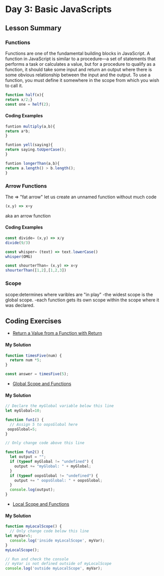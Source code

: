 
# Day 3: Basic JavaScripts

## Lesson Summary

### Functions 
Functions are one of the fundamental building blocks in JavaScript. A function in JavaScript is similar to a procedure—a set of statements that performs a task or calculates a value, but for a procedure to qualify as a function, it should take some input and return an output where there is some obvious relationship between the input and the output. To use a function, you must define it somewhere in the scope from which you wish to call it.
```javascript
function half(x){
return x/2;}
const one = helf(2);
```
#### Coding Examples
```javascript
funtion multiply(a,b){
return a*b;
}
```
```javascript
funtion yell(saying){
return saying.toUperCase();
}
```
```javascript
funtion longerThan(a,b){
return a.length() > b.length();
}
```


### Arrow Functions
The => "fat arrow" let us create an unnamed function without much code
```javascript
(x,y) => x+y
```
aka an arrow function
#### Coding Examples
```javascript
const divide= (x,y) => x/y
divide(9/3)
```
```javascript
const whisper= (text) => text.lowerCase()
whisper(OMG)
```
```javascript
const shourterThan= (x,y) => x<y
shourterThan([1,2],[1,2,3])
```
### Scope
scope:determines where varibles are "in play"
-the widest scope is the global scope.
-each function gets its own scope within the scope where it was declared.



## Coding Exercises

- [Return a Value from a Function with Return](https://www.freecodecamp.org/learn/javascript-algorithms-and-data-structures/basic-javascript/return-a-value-from-a-function-with-return)
#### My Solution
```javascript
function timesFive(num) {
  return num *5;
}

const answer = timesFive(5);
```

- [Global Scope and Functions](https://www.freecodecamp.org/learn/javascript-algorithms-and-data-structures/basic-javascript/global-scope-and-function)

#### My Solution
```javascript
// Declare the myGlobal variable below this line
let myGlobal=10;

function fun1() {
  // Assign 5 to oopsGlobal here
 oopsGlobal=5;
}

// Only change code above this line

function fun2() {
  let output = "";
  if (typeof myGlobal != "undefined") {
    output += "myGlobal: " + myGlobal;
  }
  if (typeof oopsGlobal != "undefined") {
    output += " oopsGlobal: " + oopsGlobal;
  }
  console.log(output);
}
```


- [Local Scope and Functions](https://www.freecodecamp.org/learn/javascript-algorithms-and-data-structures/basic-javascript/local-scope-and-functions)

#### My Solution
```javascript
function myLocalScope() {
  // Only change code below this line
let myVar=5;
  console.log('inside myLocalScope', myVar);
}
myLocalScope();

// Run and check the console
// myVar is not defined outside of myLocalScope
console.log('outside myLocalScope', myVar);

```


